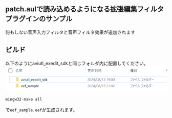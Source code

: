 ## patch.aulで読み込めるようになる拡張編集フィルタプラグインのサンプル
何もしない音声入力フィルタと音声フィルタ効果が追加されます

## ビルド
以下のようにaviutl_exedit_sdkと同じフォルダ内に配置してください。
![フォルダー](https://github.com/5PB-3-4/eef_sample/blob/image/folder_sample.PNG)

```c++
mingw32-make all
```
で`eef_sample.eef`が生成されます。
